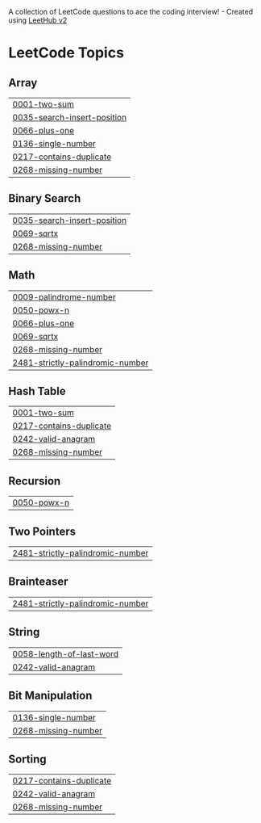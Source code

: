 A collection of LeetCode questions to ace the coding interview! - Created using [LeetHub v2](https://github.com/arunbhardwaj/LeetHub-2.0)
<!---LeetCode Topics Start-->
# LeetCode Topics
## Array
|  |
| ------- |
| [0001-two-sum](https://github.com/Fuhad-saneen-coder/leetcode/tree/master/0001-two-sum) |
| [0035-search-insert-position](https://github.com/Fuhad-saneen-coder/leetcode/tree/master/0035-search-insert-position) |
| [0066-plus-one](https://github.com/Fuhad-saneen-coder/leetcode/tree/master/0066-plus-one) |
| [0136-single-number](https://github.com/Fuhad-saneen-coder/leetcode/tree/master/0136-single-number) |
| [0217-contains-duplicate](https://github.com/Fuhad-saneen-coder/leetcode/tree/master/0217-contains-duplicate) |
| [0268-missing-number](https://github.com/Fuhad-saneen-coder/leetcode/tree/master/0268-missing-number) |
## Binary Search
|  |
| ------- |
| [0035-search-insert-position](https://github.com/Fuhad-saneen-coder/leetcode/tree/master/0035-search-insert-position) |
| [0069-sqrtx](https://github.com/Fuhad-saneen-coder/leetcode/tree/master/0069-sqrtx) |
| [0268-missing-number](https://github.com/Fuhad-saneen-coder/leetcode/tree/master/0268-missing-number) |
## Math
|  |
| ------- |
| [0009-palindrome-number](https://github.com/Fuhad-saneen-coder/leetcode/tree/master/0009-palindrome-number) |
| [0050-powx-n](https://github.com/Fuhad-saneen-coder/leetcode/tree/master/0050-powx-n) |
| [0066-plus-one](https://github.com/Fuhad-saneen-coder/leetcode/tree/master/0066-plus-one) |
| [0069-sqrtx](https://github.com/Fuhad-saneen-coder/leetcode/tree/master/0069-sqrtx) |
| [0268-missing-number](https://github.com/Fuhad-saneen-coder/leetcode/tree/master/0268-missing-number) |
| [2481-strictly-palindromic-number](https://github.com/Fuhad-saneen-coder/leetcode/tree/master/2481-strictly-palindromic-number) |
## Hash Table
|  |
| ------- |
| [0001-two-sum](https://github.com/Fuhad-saneen-coder/leetcode/tree/master/0001-two-sum) |
| [0217-contains-duplicate](https://github.com/Fuhad-saneen-coder/leetcode/tree/master/0217-contains-duplicate) |
| [0242-valid-anagram](https://github.com/Fuhad-saneen-coder/leetcode/tree/master/0242-valid-anagram) |
| [0268-missing-number](https://github.com/Fuhad-saneen-coder/leetcode/tree/master/0268-missing-number) |
## Recursion
|  |
| ------- |
| [0050-powx-n](https://github.com/Fuhad-saneen-coder/leetcode/tree/master/0050-powx-n) |
## Two Pointers
|  |
| ------- |
| [2481-strictly-palindromic-number](https://github.com/Fuhad-saneen-coder/leetcode/tree/master/2481-strictly-palindromic-number) |
## Brainteaser
|  |
| ------- |
| [2481-strictly-palindromic-number](https://github.com/Fuhad-saneen-coder/leetcode/tree/master/2481-strictly-palindromic-number) |
## String
|  |
| ------- |
| [0058-length-of-last-word](https://github.com/Fuhad-saneen-coder/leetcode/tree/master/0058-length-of-last-word) |
| [0242-valid-anagram](https://github.com/Fuhad-saneen-coder/leetcode/tree/master/0242-valid-anagram) |
## Bit Manipulation
|  |
| ------- |
| [0136-single-number](https://github.com/Fuhad-saneen-coder/leetcode/tree/master/0136-single-number) |
| [0268-missing-number](https://github.com/Fuhad-saneen-coder/leetcode/tree/master/0268-missing-number) |
## Sorting
|  |
| ------- |
| [0217-contains-duplicate](https://github.com/Fuhad-saneen-coder/leetcode/tree/master/0217-contains-duplicate) |
| [0242-valid-anagram](https://github.com/Fuhad-saneen-coder/leetcode/tree/master/0242-valid-anagram) |
| [0268-missing-number](https://github.com/Fuhad-saneen-coder/leetcode/tree/master/0268-missing-number) |
<!---LeetCode Topics End-->
